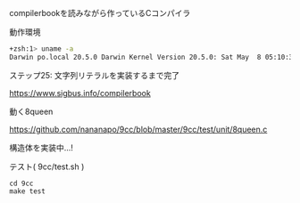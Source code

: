 compilerbookを読みながら作っているCコンパイラ

動作環境

```sh
+zsh:1> uname -a
Darwin po.local 20.5.0 Darwin Kernel Version 20.5.0: Sat May  8 05:10:31 PDT 2021; root:xnu-7195.121.3~9/RELEASE_ARM64_T8101 x86_64
```

ステップ25: 文字列リテラルを実装するまで完了

https://www.sigbus.info/compilerbook

動く8queen

https://github.com/nananapo/9cc/blob/master/9cc/test/unit/8queen.c

構造体を実装中...!

テスト( 9cc/test.sh )

```
cd 9cc
make test
```
